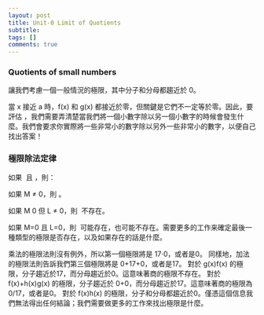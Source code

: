 ```yaml
---
layout: post
title: Unit-0 Limit of Quotients
subtitle: 
tags: []
comments: true
---
```


### Quotients of small numbers

讓我們考慮一個一般情況的極限<img src="{{ 'assets/img/quotients/quotients-1.png' | relative_url }}" alt="" />，其中分子和分母都趨近於 0。

當 x 接近 a 時，f(x) 和 g(x) 都接近於零，但關鍵是它們不一定等於零。因此，要評估 <img src="{{ 'assets/img/quotients/quotients-1.png' | relative_url }}" alt="" />，我們需要弄清楚當我們將一個小數字除以另一個小數字的時候會發生什麼。我們會要求你實際將一些非常小的數字除以另外一些非常小的數字，以便自己找出答案！

### 極限除法定律

如果 <img src="{{ 'assets/img/quotients/6-1.png' | relative_url }}" alt="" /> 且 <img src="{{ 'assets/img/quotients/6-2.png' | relative_url }}" alt="" />，則：

如果 M ≠ 0，則 <img src="{{ 'assets/img/quotients/6-3.png' | relative_url }}" alt="" />。

如果 M  0 但 L ≠ 0，則 <img src="{{ 'assets/img/quotients/6-4.png' | relative_url }}" alt="" /> 不存在。

如果 M=0 且 L=0，則 <img src="{{ 'assets/img/quotients/6-1.png' | relative_url }}" alt="" /> 可能存在，也可能不存在。需要更多的工作来確定最後一種類型的極限是否存在，以及如果存在的話是什麼。

乘法的極限法則沒有例外，所以第一個極限將是 17⋅0，或者是0。
同樣地，加法的極限法則告訴我們第三個極限將是 0+17+0，或者是17。
對於 g(x)f(x) 的極限，分子趨近於17，而分母趨近於0。這意味著商的極限不存在。
對於 f(x)+h(x)g(x) 的極限，分子趨近於 0+0，而分母趨近於17。這意味著商的極限為 0/17，或者是0。
對於 f(x)h(x) 的極限，分子和分母都趨近於0。僅憑這個信息我們無法得出任何結論；我們需要做更多的工作來找出極限是什麼。

<br/>
<br/>
<br/>
